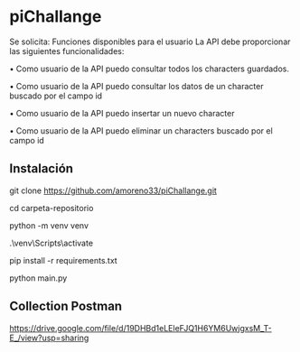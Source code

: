 # piChallange


Se solicita:
Funciones disponibles para el usuario
La API debe proporcionar las siguientes funcionalidades:

• Como usuario de la API puedo consultar todos los characters guardados.

• Como usuario de la API puedo consultar los datos de un character buscado por el campo id

• Como usuario de la API puedo insertar un nuevo character

• Como usuario de la API puedo eliminar un characters buscado por el campo id

## Instalación

git clone https://github.com/amoreno33/piChallange.git

cd carpeta-repositorio

python -m venv venv

.\venv\Scripts\activate

pip install -r requirements.txt

python main.py

## Collection Postman

https://drive.google.com/file/d/19DHBd1eLEleFJQ1H6YM6UwjgxsM_T-E_/view?usp=sharing
